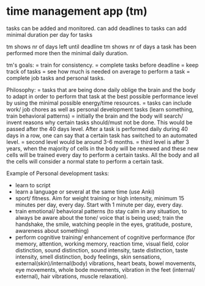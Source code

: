 # time management app (tm)
tasks can be added and monitored.
can add deadlines to tasks
can add minimal duration per day for tasks

tm shows nr of days left until deadline
tm shows nr of days a task has been performed more then the minimal daily duration.

tm's goals:
= train for consistency.
= complete tasks before deadline
= keep track of tasks
= see how much is needed on average to perform a task
= complete job tasks and personal tasks.


Philosophy:
= tasks that are being done daily oblige the brain and the body to adapt in order to perform that task at the best possible performance level by using the minimal possible energy/time resources.
= tasks can include work/ job chores as well as personal development tasks (learn something, train behavioral patterns)
= initially the brain and the body will search/ invent reasons why certain tasks should/must not be done. This would be passed after the 40 days level. After a task is performed daily during 40 days in a row, one can say that a certain task has switched to an automated level.
= second level would be around 3-6 months.
= third level is after 3 years, when the majority of cells in the body will be renewed and these new cells will be trained every day to perform a certain tasks. All the body and all the cells will consider a normal state to perform a certain task.

Example of Personal development tasks:
- learn to script
- learn a language or several at the same time (use Anki)
- sport/ fitness. Aim for weight training or high intensity, minimum 15 minutes per day, every day. Start with 1 minute per day, every day.
- train emotional/ behavioral patterns (to stay calm in any situation, to always be aware about the tone/ voice that is being used; train the handshake, the smile, watching people in the eyes, gratitude, posture, awareness about something)
- perform cognitive training/ enhancement of cognitive performance (for memory, attention, working memory, reaction time, visual field, color distinction, sound distinction, sound intensity, taste distinction, taste intensity, smell distinction, body feelings, skin sensations, external(skin)/internal(body) vibrations, heart beats, bowel movements, eye movements, whole bode movements, vibration in the feet (internal/ external), hair vibrations, muscle relaxation).

